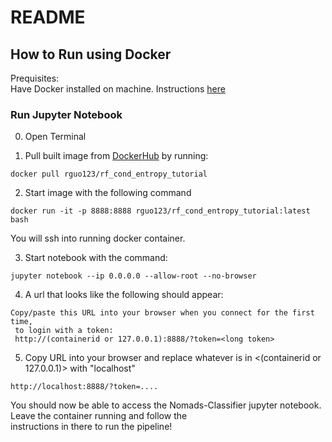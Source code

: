 # README

## How to Run using Docker
Prequisites:  
Have Docker installed on machine. Instructions [here](https://docs.docker.com/docker-for-mac/install/)

### Run Jupyter Notebook
0. Open Terminal

1. Pull built image from [DockerHub](https://hub.docker.com/r/rguo123/rf_cond_entropy_tutorial/) by running:  
  ```
  docker pull rguo123/rf_cond_entropy_tutorial
  ```
2. Start image with the following command
  ```
  docker run -it -p 8888:8888 rguo123/rf_cond_entropy_tutorial:latest bash
  ```
   You will ssh into running docker container.
  
3. Start notebook with the command:  
  ```
  jupyter notebook --ip 0.0.0.0 --allow-root --no-browser
  ```
4. A url that looks like the following should appear:
  ```
  Copy/paste this URL into your browser when you connect for the first time,
   to login with a token:
   http://(containerid or 127.0.0.1):8888/?token=<long token>

  ```
5. Copy URL into your browser and replace whatever is in <(containerid or 127.0.0.1)> with "localhost"
  ```
  http://localhost:8888/?token=....
  ```
   You should now be able to access the Nomads-Classifier jupyter notebook. Leave the container running and follow the       
   instructions in there to run the pipeline!
